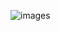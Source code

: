 
![images](https://user-images.githubusercontent.com/19307117/199517234-4f2ffe71-87ee-403f-bdde-8a6c9a6d9f82.png)

